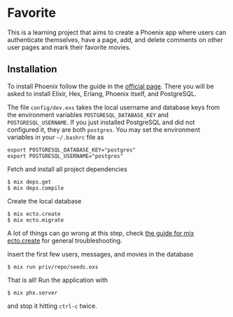 # Favorite

This is a learning project that aims to create a Phoenix app where users can authenticate themselves, have a page, add, and delete comments on other user pages and mark their favorite movies.

## Installation 

To install Phoenix follow the guide in the [official page](https://hexdocs.pm/phoenix/installation.html). There you will be asked to install Elixir, Hex, Erlang, Phoenix itself, and PostgreSQL.

The file `config/dev.exs` takes the local username and database keys from the environment variables `POSTGRESQL_DATABASE_KEY` and `POSTGRESQL_USERNAME`. If you just installed PostgreSQL and did not configured it, they are both `postgres`. You may set the environment variables in your `~/.bashrc` file as 
```
export POSTGRESQL_DATABASE_KEY="postgres"
export POSTGRESQL_USERNAME="postgres"
```

Fetch and install all project dependencies
```console
$ mix deps.get
$ mix deps.compile
```

Create the local database
```console
$ mix ecto.create
$ mix ecto.migrate
```
A lot of things can go wrong at this step, check [the guide for mix ecto.create](https://hexdocs.pm/phoenix/mix_tasks.html#ecto-specific-mix-tasks) for general troubleshooting.

Insert the first few users, messages, and movies in the database
```console
$ mix run priv/repo/seeds.exs
```

That is all! Run the application with
```console
$ mix phx.server
```
and stop it hitting `ctrl-c` twice.

